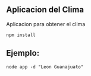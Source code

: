 ## Aplicacion del Clima

Aplicacion para obtener el clima

```
npm install
```


## Ejemplo:

```
node app -d "Leon Guanajuato"
```